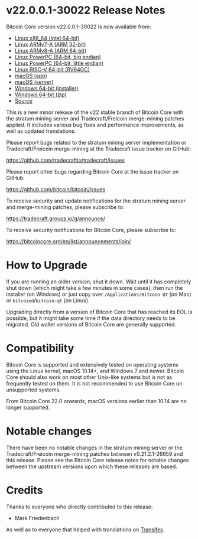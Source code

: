 v22.0.0.1-30022 Release Notes
=============================

Bitcoin Core version v22.0.0.1-30022 is now available from:

  * [Linux x86_64 (Intel 64-bit)](https://s3.amazonaws.com/in.freico.stable/bitcoin-v22.0.0.1-30022-x86_64-linux-gnu.tar.gz)
  * [Linux ARMv7-A (ARM 32-bit)](https://s3.amazonaws.com/in.freico.stable/bitcoin-v22.0.0.1-30022-arm-linux-gnueabihf.tar.gz)
  * [Linux ARMv8-A (ARM 64-bit)](https://s3.amazonaws.com/in.freico.stable/bitcoin-v22.0.0.1-30022-aarch64-linux-gnu.tar.gz)
  * [Linux PowerPC (64-bit, big endian)](https://s3.amazonaws.com/in.freico.stable/bitcoin-v22.0.0.1-30022-powerpc64-linux-gnu.tar.gz)
  * [Linux PowerPC (64-bit, little endian)](https://s3.amazonaws.com/in.freico.stable/bitcoin-v22.0.0.1-30022-powerpc64le-linux-gnu.tar.gz)
  * [Linux RISC-V 64-bit (RV64GC)](https://s3.amazonaws.com/in.freico.stable/bitcoin-v22.0.0.1-30022-riscv64-linux-gnu.tar.gz)
  * [macOS (app)](https://s3.amazonaws.com/in.freico.stable/bitcoin-v22.0.0.1-30022-osx.dmg)
  * [macOS (server)](https://s3.amazonaws.com/in.freico.stable/bitcoin-v22.0.0.1-30022-osx64.tar.gz)
  * [Windows 64-bit (installer)](https://s3.amazonaws.com/in.freico.stable/bitcoin-v22.0.0.1-30022-win64-setup.exe)
  * [Windows 64-bit (zip)](https://s3.amazonaws.com/in.freico.stable/bitcoin-v22.0.0.1-30022-win64.zip)
  * [Source](https://github.com/tradecraftio/tradecraft/archive/bitcoin-v22.0.0.1-30022.zip)

This is a new minor release of the v22 stable branch of Bitcoin Core with the
stratum mining server and Tradecraft/Freicoin merge-mining patches applied.  It
includes various bug fixes and performance improvements, as well as updated
translations.

Please report bugs related to the stratum mining server implementation or
Tradecraft/Freicoin merge-mining at the Tradecraft issue tracker on GitHub:

  <https://github.com/tradecraftio/tradecraft/issues>

Please report other bugs regarding Bitcoin Core at the issue tracker on GitHub:

  <https://github.com/bitcoin/bitcoin/issues>

To receive security and update notifications for the stratum mining server and
merge-mining patches, please subscribe to:

  <https://tradecraft.groups.io/g/announce/>

To receive security notifications for Bitcoin Core, please subscribe to:

  <https://bitcoincore.org/en/list/announcements/join/>

How to Upgrade
==============

If you are running an older version, shut it down.  Wait until it has completely
shut down (which might take a few minutes in some cases), then run the installer
(on Windows) or just copy over `/Applications/Bitcoin-Qt` (on Mac) or
`bitcoind`/`bitcoin-qt` (on Linux).

Upgrading directly from a version of Bitcoin Core that has reached its EOL is
possible, but it might take some time if the data directory needs to be
migrated.  Old wallet versions of Bitcoin Core are generally supported.

Compatibility
=============

Bitcoin Core is supported and extensively tested on operating systems using the
Linux kernel, macOS 10.14+, and Windows 7 and newer.  Bitcoin Core should also
work on most other Unix-like systems but is not as frequently tested on them.
It is not recommended to use Bitcoin Core on unsupported systems.

From Bitcoin Core 22.0 onwards, macOS versions earlier than 10.14 are no longer
supported.

Notable changes
===============

There have been no notable changes in the stratum mining server or the
Tradecraft/Freicoin merge-mining patches between v0.21.2.1-26659 and this
release.  Please see the Bitcoin Core release notes for notable changes between
the upstream versions upon which these releases are based.

Credits
=======

Thanks to everyone who directly contributed to this release:

- Mark Friedenbach

As well as to everyone that helped with translations on
[Transifex](https://www.transifex.com/tradecraft/freicoin-1/).

